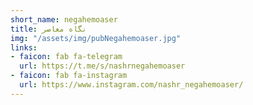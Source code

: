 ```yaml
---
short_name: negahemoaser
title: نگاه معاصر
img: "/assets/img/pubNegahemoaser.jpg"
links:
- faicon: fab fa-telegram
  url: https://t.me/s/nashrnegahemoaser
- faicon: fab fa-instagram
  url: https://www.instagram.com/nashr_negahemoaser/
---
```

